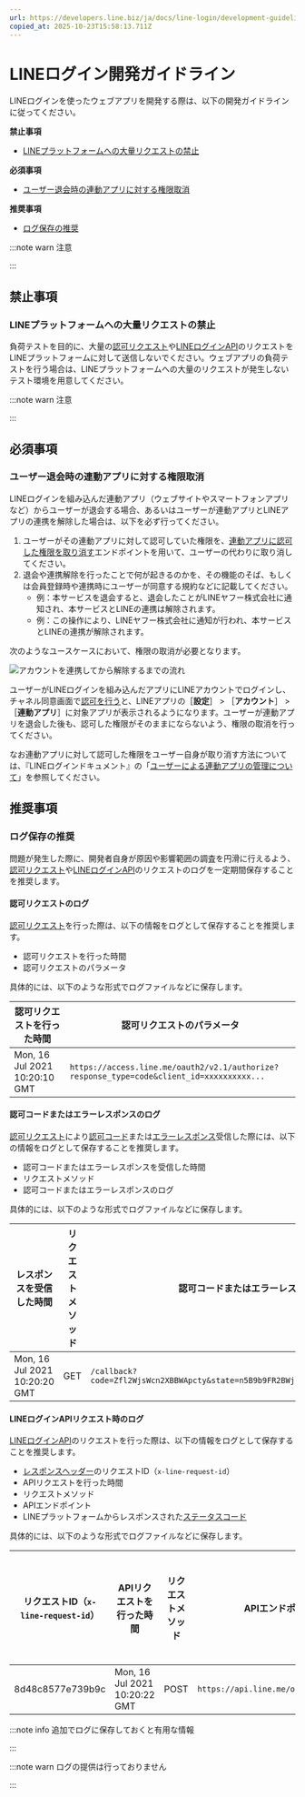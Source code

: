 ```yaml
---
url: https://developers.line.biz/ja/docs/line-login/development-guidelines/
copied_at: 2025-10-23T15:58:13.711Z
---
```

# LINEログイン開発ガイドライン

LINEログインを使ったウェブアプリを開発する際は、以下の開発ガイドラインに従ってください。

**禁止事項**

*   [LINEプラットフォームへの大量リクエストの禁止](#prohibiting-mass-requests-to-line-platform)

**必須事項**

*   [ユーザー退会時の連動アプリに対する権限取消](#deauthorize)

**推奨事項**

*   [ログ保存の推奨](#save-logs)

:::note warn
注意

:::

## 禁止事項

### LINEプラットフォームへの大量リクエストの禁止

負荷テストを目的に、大量の[認可リクエスト](https://developers.line.biz/ja/docs/line-login/integrate-line-login/#making-an-authorization-request)や[LINEログインAPI](https://developers.line.biz/ja/reference/line-login/)のリクエストをLINEプラットフォームに対して送信しないでください。ウェブアプリの負荷テストを行う場合は、LINEプラットフォームへの大量のリクエストが発生しないテスト環境を用意してください。

:::note warn
注意

:::

## 必須事項

### ユーザー退会時の連動アプリに対する権限取消

LINEログインを組み込んだ連動アプリ（ウェブサイトやスマートフォンアプリなど）からユーザーが退会する場合、あるいはユーザーが連動アプリとLINEアプリの連携を解除した場合は、以下を必ず行ってください。

1.  ユーザーがその連動アプリに対して認可していた権限を、[連動アプリに認可した権限を取り消す](https://developers.line.biz/ja/reference/line-login/#deauthorize)エンドポイントを用いて、ユーザーの代わりに取り消してください。
2.  退会や連携解除を行ったことで何が起きるのかを、その機能のそば、もしくは会員登録時や連携時にユーザーが同意する規約などに記載してください。
    *   例：本サービスを退会すると、退会したことがLINEヤフー株式会社に通知され、本サービスとLINEの連携は解除されます。
    *   例：この操作により、LINEヤフー株式会社に通知が行われ、本サービスとLINEの連携が解除されます。

次のようなユースケースにおいて、権限の取消が必要となります。

![アカウントを連携してから解除するまでの流れ](https://developers.line.biz/media/line-login/development-guidelines/deauthorize-your-app-ja.png)

ユーザーがLINEログインを組み込んだアプリにLINEアカウントでログインし、チャネル同意画面で[認可を行う](https://developers.line.biz/ja/docs/line-login/integrate-line-login/#authorization-process)と、LINEアプリの［**設定**］ > ［**アカウント**］ > ［**連動アプリ**］に対象アプリが表示されるようになります。ユーザーが連動アプリを退会した後も、認可した権限がそのままにならないよう、権限の取消を行ってください。

なお連動アプリに対して認可した権限をユーザー自身が取り消す方法については、『LINEログインドキュメント』の「[ユーザーによる連動アプリの管理について](https://developers.line.biz/ja/docs/line-login/managing-authorized-apps/)」を参照してください。

## 推奨事項

### ログ保存の推奨

問題が発生した際に、開発者自身が原因や影響範囲の調査を円滑に行えるよう、[認可リクエスト](https://developers.line.biz/ja/docs/line-login/integrate-line-login/#making-an-authorization-request)や[LINEログインAPI](https://developers.line.biz/ja/reference/line-login/)のリクエストのログを一定期間保存することを推奨します。

#### 認可リクエストのログ

[認可リクエスト](https://developers.line.biz/ja/docs/line-login/integrate-line-login/#making-an-authorization-request)を行った際は、以下の情報をログとして保存することを推奨します。

*   認可リクエストを行った時間
*   認可リクエストのパラメータ

具体的には、以下のような形式でログファイルなどに保存します。

| 認可リクエストを行った時間 | 認可リクエストのパラメータ |
| --- | --- |
| Mon, 16 Jul 2021 10:20:10 GMT | `https://access.line.me/oauth2/v2.1/authorize?response_type=code&client_id=xxxxxxxxxx...` |

#### 認可コードまたはエラーレスポンスのログ

[認可リクエスト](https://developers.line.biz/ja/docs/line-login/integrate-line-login/#making-an-authorization-request)により[認可コード](https://developers.line.biz/ja/docs/line-login/integrate-line-login/#receiving-the-authorization-code)または[エラーレスポンス](https://developers.line.biz/ja/docs/line-login/integrate-line-login/#receiving-an-error-response)受信した際には、以下の情報をログとして保存することを推奨します。

*   認可コードまたはエラーレスポンスを受信した時間
*   リクエストメソッド
*   認可コードまたはエラーレスポンスのログ

具体的には、以下のような形式でログファイルなどに保存します。

| レスポンスを受信した時間 | リクエストメソッド | 認可コードまたはエラーレスポンスのログ |
| --- | --- | --- |
| Mon, 16 Jul 2021 10:20:20 GMT | GET | `/callback?code=Zfl2WjsWcn2XBBWApcty&state=n5B9b9FR2BWjloDzEskZMmGysITRTYpjLkM6oD5qfmA` |

#### LINEログインAPIリクエスト時のログ

[LINEログインAPI](https://developers.line.biz/ja/reference/line-login/)のリクエストを行った際は、以下の情報をログとして保存することを推奨します。

*   [レスポンスヘッダー](https://developers.line.biz/ja/reference/line-login/#response-headers)のリクエストID（`x-line-request-id`）
*   APIリクエストを行った時間
*   リクエストメソッド
*   APIエンドポイント
*   LINEプラットフォームからレスポンスされた[ステータスコード](https://developers.line.biz/ja/reference/line-login/#status-codes)

具体的には、以下のような形式でログファイルなどに保存します。

| リクエストID（`x-line-request-id`） | APIリクエストを行った時間 | リクエストメソッド | APIエンドポイント | ステータスコード |
| --- | --- | --- | --- | --- |
| 8d48c8577e739b9c | Mon, 16 Jul 2021 10:20:22 GMT | POST | `https://api.line.me/oauth2/v2.1/token` | 200 |

:::note info
追加でログに保存しておくと有用な情報

:::

:::note warn
ログの提供は行っておりません

:::